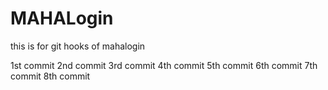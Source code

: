 # MAHALogin
this is for git hooks  of mahalogin

1st commit 
2nd commit
3rd commit
4th commit
5th commit
6th commit
7th commit
8th commit
